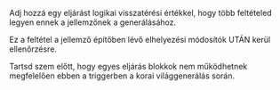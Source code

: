Adj hozzá egy eljárást logikai visszatérési értékkel, hogy több feltételed legyen ennek a jellemzőnek a generálásához.

Ez a feltétel a jellemző építőben lévő elhelyezési módosítók UTÁN kerül ellenőrzésre.

Tartsd szem előtt, hogy egyes eljárás blokkok nem működhetnek megfelelően ebben a triggerben a korai világgenerálás során.
